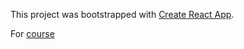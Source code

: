 This project was bootstrapped with [Create React App](https://github.com/facebook/create-react-app).

For [course](https://www.udemy.com/course/react-hooks-writing-real-project/)